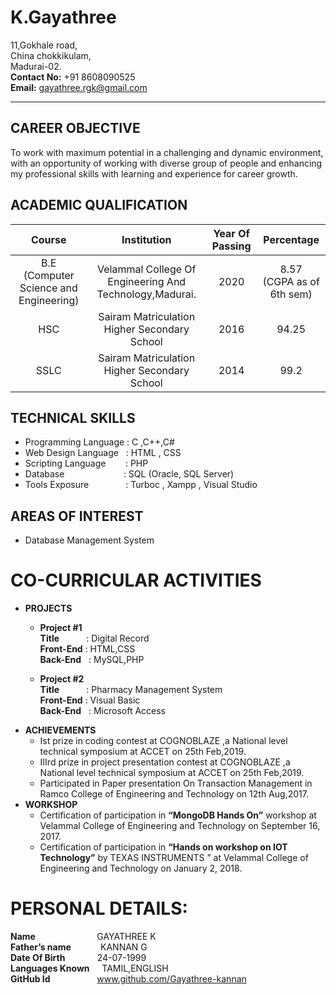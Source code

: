 # K.Gayathree
11,Gokhale road,  
China chokkikulam,  
Madurai-02.  
**Contact No:** +91 8608090525  
**Email:** gayathree.rgk@gmail.com
*****
## **CAREER OBJECTIVE**
To work with maximum  potential in a challenging and dynamic environment, with an opportunity of working with diverse group of people and enhancing my professional skills with learning and experience for career growth.
## ACADEMIC  QUALIFICATION
|Course     | Institution     | Year Of Passing    | Percentage    |
| :-------------: | :----------: | :-----------: | :-----------: |
|  B.E<br/>(Computer Science and Engineering) |Velammal College Of Engineering And Technology,Madurai.  | 2020  |  8.57<br/>(CGPA as of 6th sem)|
| HSC|Sairam Matriculation  Higher Secondary  School  | 2016 |  94.25|
| SSLC |Sairam Matriculation  Higher Secondary  School  | 2014  |  99.2|
## TECHNICAL SKILLS
- Programming Language : C ,C++,C#
- Web Design Language&nbsp;&nbsp; : HTML , CSS
- Scripting Language &nbsp;&nbsp; &nbsp;&nbsp;&nbsp;   : PHP
-	Database  &nbsp;&nbsp;&nbsp; &nbsp;&nbsp;&nbsp;&nbsp; &nbsp;&nbsp;&nbsp;&nbsp;&nbsp;&nbsp;&nbsp;&nbsp;&nbsp;&nbsp;&nbsp;&nbsp;&nbsp;&nbsp;: SQL (Oracle, SQL Server)
-	Tools Exposure  &nbsp;&nbsp;&nbsp;&nbsp;&nbsp;&nbsp; &nbsp;&nbsp;&nbsp;&nbsp; &nbsp;  : Turboc , Xampp , Visual Studio
## AREAS OF INTEREST
-	Database Management System
# CO-CURRICULAR ACTIVITIES
* **PROJECTS**  
    + **Project #1**    
    **Title** &nbsp;&nbsp;&nbsp;&nbsp;&nbsp;&nbsp;&nbsp;&nbsp;&nbsp;&nbsp;: Digital Record  
     **Front-End**            : HTML,CSS  
    **Back-End**        &nbsp;   : MySQL,PHP
    
    + **Project #2**   
    **Title** &nbsp;&nbsp;&nbsp;&nbsp;&nbsp;&nbsp;&nbsp;&nbsp;&nbsp;&nbsp;: Pharmacy Management System  
  **Front-End**            : Visual Basic  
  **Back-End**         &nbsp; : Microsoft Access
* **ACHIEVEMENTS**
    -  Ist prize in coding contest at COGNOBLAZE ,a National level technical symposium at ACCET on 25th Feb,2019.
    -	IIIrd prize in project presentation contest at COGNOBLAZE ,a National level technical symposium at ACCET on 25th Feb,2019.     
    -	Participated in Paper presentation On Transaction Management in Ramco College of Engineering and  Technology on 12th Aug,2017.
* **WORKSHOP**
    +	Certification of participation in **“MongoDB  Hands On”** workshop  at Velammal College of Engineering and Technology on September 16, 2017.  
    +	Certification of participation in **“Hands on workshop on IOT Technology”** by TEXAS INSTRUMENTS ” at Velammal College of Engineering and Technology on January 2, 2018.  
    
# PERSONAL DETAILS:
**Name** &nbsp;&nbsp;&nbsp;&nbsp;&nbsp;&nbsp;&nbsp;&nbsp;&nbsp;&nbsp;&nbsp;&nbsp;&nbsp;&nbsp;&nbsp;&nbsp;&nbsp;&nbsp;&nbsp;&nbsp;&nbsp;&nbsp;&nbsp;    GAYATHREE  K  
**Father’s name**&nbsp;&nbsp;&nbsp;&nbsp;&nbsp;&nbsp;&nbsp;&nbsp;&nbsp;&nbsp;&nbsp;   KANNAN G  
**Date Of Birth**&nbsp;&nbsp;&nbsp;&nbsp;&nbsp;&nbsp;&nbsp;&nbsp;&nbsp;&nbsp;&nbsp;&nbsp;   24-07-1999  
**Languages Known**&nbsp;&nbsp;&nbsp;&nbsp; TAMIL,ENGLISH  
**GitHub Id**&nbsp;&nbsp;&nbsp;&nbsp; &nbsp;&nbsp;&nbsp;&nbsp;&nbsp;&nbsp;&nbsp;&nbsp;&nbsp;&nbsp;&nbsp;&nbsp;&nbsp; 	www.github.com/Gayathree-kannan

